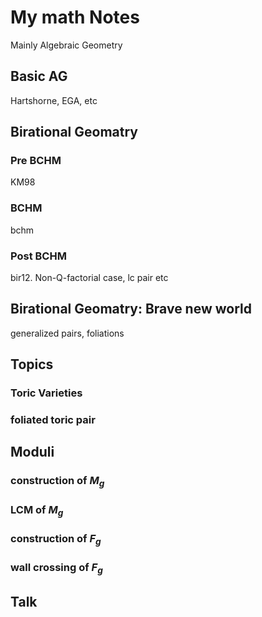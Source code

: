 # My math Notes

Mainly Algebraic Geometry

## Basic AG

Hartshorne, EGA, etc

## Birational Geomatry

### Pre BCHM

KM98

### BCHM

bchm

### Post BCHM

bir12.
Non-Q-factorial case, lc pair etc

## Birational Geomatry: Brave new world

generalized pairs, foliations

## Topics

### Toric Varieties

### foliated toric pair

## Moduli

### construction of $M_g$

### LCM of $M_g$

### construction of $F_g$

### wall crossing of $F_g$

## Talk

